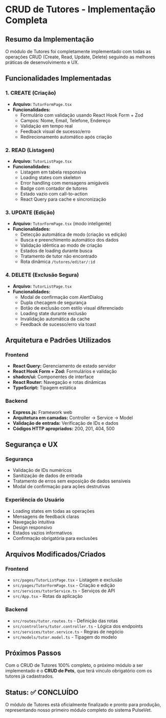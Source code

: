 # CRUD de Tutores - Implementação Completa

## Resumo da Implementação

O módulo de Tutores foi completamente implementado com todas as operações CRUD (Create, Read, Update, Delete) seguindo as melhores práticas de desenvolvimento e UX.

## Funcionalidades Implementadas

### 1. **CREATE (Criação)**
- **Arquivo:** `TutorFormPage.tsx`
- **Funcionalidades:**
  - Formulário com validação usando React Hook Form + Zod
  - Campos: Nome, Email, Telefone, Endereço
  - Validação em tempo real
  - Feedback visual de sucesso/erro
  - Redirecionamento automático após criação

### 2. **READ (Listagem)**
- **Arquivo:** `TutorListPage.tsx`
- **Funcionalidades:**
  - Listagem em tabela responsiva
  - Loading states com skeleton
  - Error handling com mensagens amigáveis
  - Badge com contador de tutores
  - Estado vazio com call-to-action
  - React Query para cache e sincronização

### 3. **UPDATE (Edição)**
- **Arquivo:** `TutorFormPage.tsx` (modo inteligente)
- **Funcionalidades:**
  - Detecção automática de modo (criação vs edição)
  - Busca e preenchimento automático dos dados
  - Validação idêntica ao modo de criação
  - Estados de loading durante busca
  - Tratamento de tutor não encontrado
  - Rota dinâmica `/tutores/editar/:id`

### 4. **DELETE (Exclusão Segura)**
- **Arquivo:** `TutorListPage.tsx`
- **Funcionalidades:**
  - Modal de confirmação com AlertDialog
  - Dupla checagem de segurança
  - Botão de exclusão com estilo visual diferenciado
  - Loading state durante exclusão
  - Invalidação automática da cache
  - Feedback de sucesso/erro via toast

## Arquitetura e Padrões Utilizados

### **Frontend**
- **React Query:** Gerenciamento de estado servidor
- **React Hook Form + Zod:** Formulários e validação
- **shadcn/ui:** Componentes de interface
- **React Router:** Navegação e rotas dinâmicas
- **TypeScript:** Tipagem estática

### **Backend**
- **Express.js:** Framework web
- **Arquitetura em camadas:** Controller → Service → Model
- **Validação de entrada:** Verificação de IDs e dados
- **Códigos HTTP apropriados:** 200, 201, 404, 500

## Segurança e UX

### **Segurança**
- Validação de IDs numéricos
- Sanitização de dados de entrada
- Tratamento de erros sem exposição de dados sensíveis
- Modal de confirmação para ações destrutivas

### **Experiência do Usuário**
- Loading states em todas as operações
- Mensagens de feedback claras
- Navegação intuitiva
- Design responsivo
- Estados vazios informativos
- Confirmação obrigatória para exclusões

## Arquivos Modificados/Criados

### **Frontend**
- `src/pages/TutorListPage.tsx` - Listagem e exclusão
- `src/pages/TutorFormPage.tsx` - Criação e edição
- `src/services/tutorService.ts` - Serviços de API
- `src/App.tsx` - Rotas da aplicação

### **Backend**
- `src/routes/tutor.routes.ts` - Definição das rotas
- `src/controllers/tutor.controller.ts` - Lógica dos endpoints
- `src/services/tutor.service.ts` - Regras de negócio
- `src/models/tutor.model.ts` - Tipagem do modelo

## Próximos Passos

Com o CRUD de Tutores 100% completo, o próximo módulo a ser implementado é o **CRUD de Pets**, que terá vínculo obrigatório com os tutores já cadastrados.

## Status: ✅ CONCLUÍDO

O módulo de Tutores está oficialmente finalizado e pronto para produção, representando nosso primeiro módulo completo do sistema PulseVet.